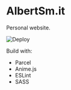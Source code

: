 # AlbertSm.it
Personal website.

![Deploy](https://github.com/AlbertSmit/AlbertSm.it/workflows/Deploy/badge.svg)

Build with:
- Parcel
- Anime.js
- ESLint
- SASS